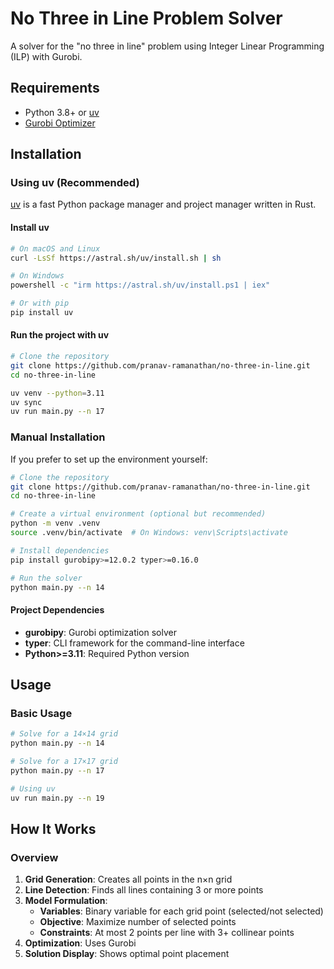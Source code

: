 # No Three in Line Problem Solver

A solver for the "no three in line" problem using Integer Linear Programming (ILP) with Gurobi.

## Requirements

- Python 3.8+ or [uv](https://github.com/astral-sh/uv)
- [Gurobi Optimizer](https://www.gurobi.com/)

## Installation

### Using uv (Recommended)

[uv](https://github.com/astral-sh/uv) is a fast Python package manager and project manager written in Rust.

#### Install uv
```bash
# On macOS and Linux
curl -LsSf https://astral.sh/uv/install.sh | sh

# On Windows
powershell -c "irm https://astral.sh/uv/install.ps1 | iex"

# Or with pip
pip install uv
```

#### Run the project with uv
```bash
# Clone the repository
git clone https://github.com/pranav-ramanathan/no-three-in-line.git
cd no-three-in-line

uv venv --python=3.11
uv sync
uv run main.py --n 17
```

### Manual Installation

If you prefer to set up the environment yourself:

```bash
# Clone the repository
git clone https://github.com/pranav-ramanathan/no-three-in-line.git
cd no-three-in-line

# Create a virtual environment (optional but recommended)
python -m venv .venv
source .venv/bin/activate  # On Windows: venv\Scripts\activate

# Install dependencies
pip install gurobipy>=12.0.2 typer>=0.16.0

# Run the solver
python main.py --n 14
```

#### Project Dependencies

- **gurobipy**: Gurobi optimization solver
- **typer**: CLI framework for the command-line interface
- **Python>=3.11**: Required Python version

## Usage

### Basic Usage

```bash
# Solve for a 14×14 grid
python main.py --n 14

# Solve for a 17×17 grid  
python main.py --n 17

# Using uv
uv run main.py --n 19
```

## How It Works

### Overview

1. **Grid Generation**: Creates all points in the n×n grid
2. **Line Detection**: Finds all lines containing 3 or more points
3. **Model Formulation**: 
   - **Variables**: Binary variable for each grid point (selected/not selected)
   - **Objective**: Maximize number of selected points
   - **Constraints**: At most 2 points per line with 3+ collinear points
4. **Optimization**: Uses Gurobi
5. **Solution Display**: Shows optimal point placement